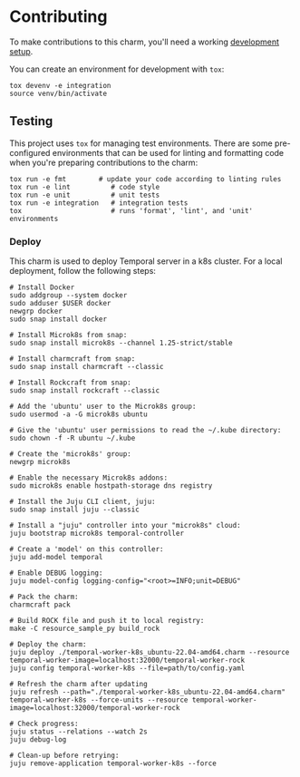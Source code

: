 # Contributing

To make contributions to this charm, you'll need a working
[development setup](https://juju.is/docs/sdk/dev-setup).

You can create an environment for development with `tox`:

```shell
tox devenv -e integration
source venv/bin/activate
```

## Testing

This project uses `tox` for managing test environments. There are some
pre-configured environments that can be used for linting and formatting code
when you're preparing contributions to the charm:

```shell
tox run -e fmt        # update your code according to linting rules
tox run -e lint          # code style
tox run -e unit          # unit tests
tox run -e integration   # integration tests
tox                      # runs 'format', 'lint', and 'unit' environments
```

### Deploy

This charm is used to deploy Temporal server in a k8s cluster. For a local
deployment, follow the following steps:

    # Install Docker
    sudo addgroup --system docker
    sudo adduser $USER docker
    newgrp docker
    sudo snap install docker

    # Install Microk8s from snap:
    sudo snap install microk8s --channel 1.25-strict/stable

    # Install charmcraft from snap:
    sudo snap install charmcraft --classic

    # Install Rockcraft from snap:
    sudo snap install rockcraft --classic

    # Add the 'ubuntu' user to the Microk8s group:
    sudo usermod -a -G microk8s ubuntu

    # Give the 'ubuntu' user permissions to read the ~/.kube directory:
    sudo chown -f -R ubuntu ~/.kube

    # Create the 'microk8s' group:
    newgrp microk8s

    # Enable the necessary Microk8s addons:
    sudo microk8s enable hostpath-storage dns registry

    # Install the Juju CLI client, juju:
    sudo snap install juju --classic

    # Install a "juju" controller into your "microk8s" cloud:
    juju bootstrap microk8s temporal-controller

    # Create a 'model' on this controller:
    juju add-model temporal

    # Enable DEBUG logging:
    juju model-config logging-config="<root>=INFO;unit=DEBUG"

    # Pack the charm:
    charmcraft pack

    # Build ROCK file and push it to local registry:
    make -C resource_sample_py build_rock

    # Deploy the charm:
    juju deploy ./temporal-worker-k8s_ubuntu-22.04-amd64.charm --resource temporal-worker-image=localhost:32000/temporal-worker-rock
    juju config temporal-worker-k8s --file=path/to/config.yaml

    # Refresh the charm after updating
    juju refresh --path="./temporal-worker-k8s_ubuntu-22.04-amd64.charm" temporal-worker-k8s --force-units --resource temporal-worker-image=localhost:32000/temporal-worker-rock

    # Check progress:
    juju status --relations --watch 2s
    juju debug-log

    # Clean-up before retrying:
    juju remove-application temporal-worker-k8s --force
